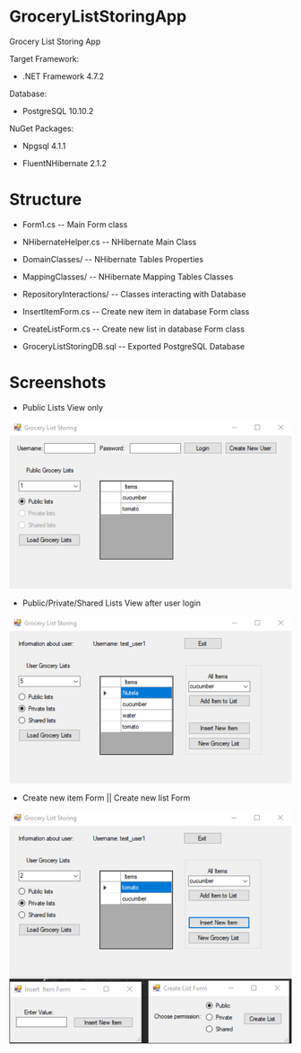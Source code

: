 # GroceryListStoringApp

Grocery List Storing App 

Target Framework: 

* .NET Framework 4.7.2

Database: 

* PostgreSQL 10.10.2

NuGet Packages: 

* Npgsql 4.1.1

* FluentNHibernate 2.1.2
                
# Structure
* Form1.cs -- Main Form class

* NHibernateHelper.cs -- NHibernate Main Class

* DomainClasses/ -- NHibernate Tables Properties

* MappingClasses/ -- NHibernate Mapping Tables Classes

* RepositoryInteractions/ -- Classes interacting with Database

* InsertItemForm.cs -- Create new item in database Form class

* CreateListForm.cs -- Create new list in database Form class

* GroceryListStoringDB.sql -- Exported PostgreSQL Database

# Screenshots
* Public Lists View only

![Screenshot ](Screenshots/AccessToPublicLists.png?raw=true)

* Public/Private/Shared Lists View after user login

![Screenshot ](Screenshots/UserPrivateList.png?raw=true)

* Create new item Form || Create new list Form 

![Screenshot ](Screenshots/InsertForms.png?raw=true)

